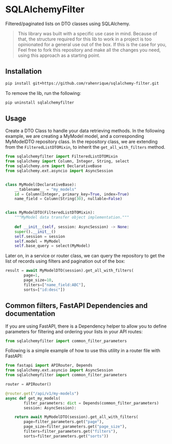 # SQLAlchemyFilter
Filtered/paginated lists on DTO classes using SQLAlchemy.

> This library was built with a specific use case in mind. Because of that, 
> the structure required for this lib to work in a project is too 
> opinionated for a general use out of the box. If this is the case for you, 
> Feel free to fork this repository and make all the changes you need, using 
> this approach as a starting point.

## Installation
```bash
pip install git+https://github.com/rahenrique/sqlalchemy-filter.git
```

To remove the lib, run the following:
```bash
pip uninstall sqlalchemyfilter
```

## Usage

Create a DTO Class to handle your data retrieving methods. In the following 
example, we are creating a MyModel model, and a corresponding MyModelDTO 
repository class. In the repository class, we are extending from the 
`FilteredListDTOMixin`, to inherit the `get_all_with_filters` method.

```python
from sqlalchemyfilter import FilteredListDTOMixin
from sqlalchemy import Column, Integer, String, select
from sqlalchemy.orm import DeclarativeBase
from sqlalchemy.ext.asyncio import AsyncSession


class MyModel(DeclarativeBase):
    __tablename__ = "my_models"
    id = Column(Integer, primary_key=True, index=True)
    name_field = Column(String(30), nullable=False)


class MyModelDTO(FilteredListDTOMixin):
    """MyModel data transfer object implementation."""
    
    def __init__(self, session: AsyncSession) -> None:
    super().__init__()
    self.session = session
    self.model = MyModel
    self.base_query = select(MyModel)
```

Later on, in a service or router class, we can query the repository to get the 
list of records using filters and pagination out of the box:
```python
result = await MyModelDTO(session).get_all_with_filters(
        page=1,
        page_size=10,
        filters=["name_field:ABC"],
        sorts=["id:desc"])
```

## Common filters, FastAPI Dependencies and documentation

If you are using FastAPI, there is a Dependency helper to allow you to define 
parameters for filtering and ordering your lists in your API routes:
```python
from sqlalchemyfilter import common_filter_parameters
```

Following is a simple example of how to use this utility in a router file with 
FastAPI:
```python
from fastapi import APIRouter, Depends
from sqlalchemy.ext.asyncio import AsyncSession
from sqlalchemyfilter import common_filter_parameters

router = APIRouter()

@router.get("/api/v1/my-models")
async def get_my_models(
        filter_parameters: dict = Depends(common_filter_parameters)
        session: AsyncSession):

    return await MyModelDTO(session).get_all_with_filters(
        page=filter_parameters.get("page"),
        page_size=filter_parameters.get("page_size"),
        filters=filter_parameters.get("filters"),
        sorts=filter_parameters.get("sorts"))
```
